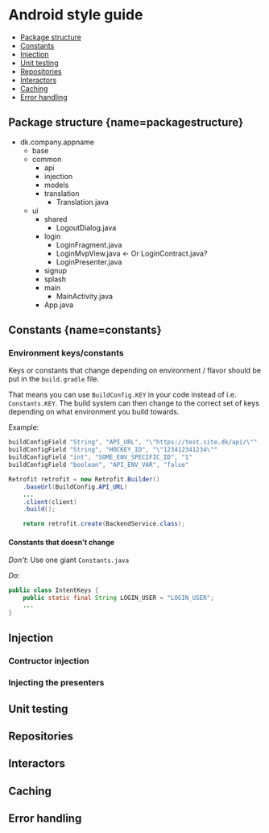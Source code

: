 # Android style guide

 - [Package structure](#package-structure)
 - [Constants](#constants)
 - [Injection](#injection)
 - [Unit testing](#unit-testing)
 - [Repositories](#repositories)
 - [Interactors](#interactors)
 - [Caching](#caching)
 - [Error handling](#error-handling)

## Package structure [](#){name=packagestructure}

 - dk.company.appname
    - base
    - common
        - api
        - injection
        - models
        - translation
            - Translation.java
    - ui
        - shared
            - LogoutDialog.java
        - login
            - LoginFragment.java
            - LoginMvpView.java  <- Or LoginContract.java?
            - LoginPresenter.java
        - signup
        - splash
        - main
             - MainActivity.java
        - App.java

## Constants [](#){name=constants}

### Environment keys/constants

Keys or constants that change depending on environment / flavor should be put in the `build.gradle` file.

That means you can use `BuildConfig.KEY` in your code instead of i.e. `Constants.KEY`. The build system can then change to the correct set of keys depending on what environment you build towards.

Example:
```groovy
buildConfigField "String", "API_URL", "\"https://test.site.dk/api/\""
buildConfigField "String", "HOCKEY_ID", "\"123412341234\""
buildConfigField "int", "SOME_ENV_SPECIFIC_ID", "1"
buildConfigField "boolean", "API_ENV_VAR", "false"
```

```Java
Retrofit retrofit = new Retrofit.Builder()
    .baseUrl(BuildConfig.API_URL)
    ...
    .client(client)
    .build();

    return retrofit.create(BackendService.class);
```

#### Constants that doesn't change

*Don't*: Use one giant `Constants.java`

*Do*: 
```java
public class IntentKeys {
    public static final String LOGIN_USER = "LOGIN_USER";
    ...
}

```

## Injection 

### Contructor injection

### Injecting the presenters

## Unit testing 

## Repositories 

## Interactors 

## Caching 

## Error handling 

